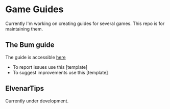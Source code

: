 # Game Guides
Currently I'm working on creating guides for several games. This repo is for maintaining them.

## The Bum guide
The guide is accessible [here](https://thebumguide.netlify.app)
- To report issues use this [template]
- To suggest improvements use this [template]

## ElvenarTips
Currently under development.
